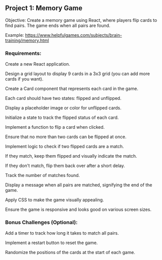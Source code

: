 ## Project 1: Memory Game

Objective: Create a memory game using React, where players flip cards to find pairs. The game ends when all pairs are found.

Example: https://www.helpfulgames.com/subjects/brain-training/memory.html

### Requirements:

Create a new React application.

Design a grid layout to display 9 cards in a 3x3 grid (you can add more cards if you want).

Create a Card component that represents each card in the game.

Each card should have two states: flipped and unflipped.

Display a placeholder image or color for unflipped cards.

Initialize a state to track the flipped status of each card.

Implement a function to flip a card when clicked.

Ensure that no more than two cards can be flipped at once.

Implement logic to check if two flipped cards are a match.

If they match, keep them flipped and visually indicate the match.

If they don't match, flip them back over after a short delay.

Track the number of matches found.

Display a message when all pairs are matched, signifying the end of the game.

Apply CSS to make the game visually appealing.

Ensure the game is responsive and looks good on various screen sizes.

### Bonus Challenges (Optional):

Add a timer to track how long it takes to match all pairs.

Implement a restart button to reset the game.

Randomize the positions of the cards at the start of each game.
